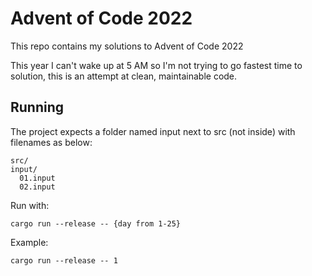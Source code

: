 # Advent of Code 2022

This repo contains my solutions to Advent of Code 2022

This year I can't wake up at 5 AM so I'm not trying to go fastest time to solution, this is an attempt at clean, maintainable code.

## Running

The project expects a folder named input next to src (not inside) with filenames as below:

```
src/
input/
  01.input
  02.input
```

Run with:

`cargo run --release -- {day from 1-25}`

Example:

`cargo run --release -- 1`
